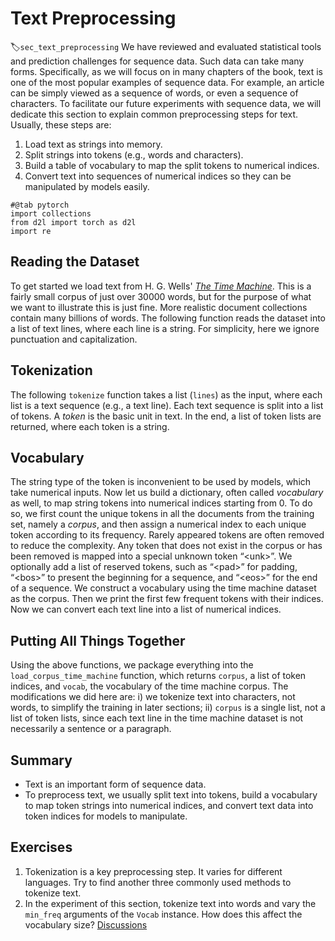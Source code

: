 # Text Preprocessing
:label:`sec_text_preprocessing`
We have reviewed and evaluated
statistical tools 
and prediction challenges
for sequence data.
Such data can take many forms.
Specifically,
as we will focus on
in many chapters of the book,
text is one of the most popular examples of sequence data.
For example,
an article can be simply viewed as a sequence of words, or even a sequence of characters.
To facilitate our future experiments
with sequence data,
we will dedicate this section
to explain common preprocessing steps for text.
Usually, these steps are:
1. Load text as strings into memory.
1. Split strings into tokens (e.g., words and characters).
1. Build a table of vocabulary to map the split tokens to numerical indices.
1. Convert text into sequences of numerical indices so they can be manipulated by models easily.
```{.python .input}
#@tab pytorch
import collections
from d2l import torch as d2l
import re
```
## Reading the Dataset
To get started we load text from H. G. Wells' [*The Time Machine*](http://www.gutenberg.org/ebooks/35).
This is a fairly small corpus of just over 30000 words, but for the purpose of what we want to illustrate this is just fine.
More realistic document collections contain many billions of words.
The following function reads the dataset into a list of text lines, where each line is a string.
For simplicity, here we ignore punctuation and capitalization.
## Tokenization
The following `tokenize` function
takes a list (`lines`) as the input,
where each list is a text sequence (e.g., a text line).
Each text sequence is split into a list of tokens.
A *token* is the basic unit in text.
In the end,
a list of token lists are returned,
where each token is a string.
## Vocabulary
The string type of the token is inconvenient to be used by models, which take numerical inputs.
Now let us build a dictionary, often called *vocabulary* as well, to map string tokens into numerical indices starting from 0.
To do so, we first count the unique tokens in all the documents from the training set,
namely a *corpus*,
and then assign a numerical index to each unique token according to its frequency.
Rarely appeared tokens are often removed to reduce the complexity.
Any token that does not exist in the corpus or has been removed is mapped into a special unknown token “&lt;unk&gt;”.
We optionally add a list of reserved tokens, such as
“&lt;pad&gt;” for padding,
“&lt;bos&gt;” to present the beginning for a sequence, and “&lt;eos&gt;” for the end of a sequence.
We construct a vocabulary using the time machine dataset as the corpus. 
Then we print the first few frequent tokens with their indices.
Now we can convert each text line into a list of numerical indices.
## Putting All Things Together
Using the above functions, we package everything into the `load_corpus_time_machine` function, which returns `corpus`, a list of token indices, and `vocab`, the vocabulary of the time machine corpus.
The modifications we did here are:
i) we tokenize text into characters, not words, to simplify the training in later sections;
ii) `corpus` is a single list, not a list of token lists, since each text line in the time machine dataset is not necessarily a sentence or a paragraph.
## Summary
* Text is an important form of sequence data.
* To preprocess text, we usually split text into tokens, build a vocabulary to map token strings into numerical indices, and convert text data into token indices for  models to manipulate.
## Exercises
1. Tokenization is a key preprocessing step. It varies for different languages. Try to find another three commonly used methods to tokenize text.
1. In the experiment of this section, tokenize text into words and vary the `min_freq` arguments of the `Vocab` instance. How does this affect the vocabulary size? 
[Discussions](https://discuss.d2l.ai/t/115)